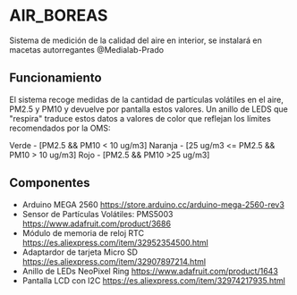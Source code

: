 # AIR_BOREAS

Sistema de medición de la calidad del aire en interior, se instalará en macetas autorregantes @Medialab-Prado

## Funcionamiento

El sistema recoge medidas de la cantidad de partículas volátiles en el aire, PM2.5 y PM10 y devuelve por pantalla estos valores. Un anillo de LEDS que "respira" traduce estos datos a valores de color que reflejan los límites recomendados por la OMS: 

Verde - [PM2.5 && PM10 < 10 ug/m3]
Naranja - [25 ug/m3 <= PM2.5 && PM10 > 10 ug/m3]
Rojo - [PM2.5 && PM10 >25  ug/m3]



## Componentes

- Arduino MEGA 2560 
  https://store.arduino.cc/arduino-mega-2560-rev3
- Sensor de Partículas Volátiles: PMS5003
  https://www.adafruit.com/product/3686
- Módulo de memoria de reloj RTC
  https://es.aliexpress.com/item/32952354500.html
- Adaptardor de tarjeta Micro SD
  https://es.aliexpress.com/item/32907897214.html
- Anillo de LEDs NeoPixel Ring
  https://www.adafruit.com/product/1643
- Pantalla LCD con I2C
  https://es.aliexpress.com/item/32974217935.html
